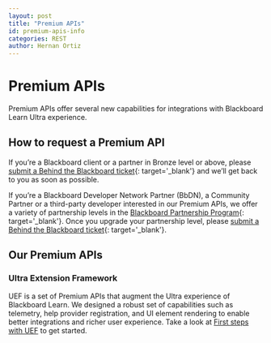 ```yaml
---
layout: post
title: "Premium APIs"
id: premium-apis-info
categories: REST
author: Hernan Ortiz
---
```


# Premium APIs

Premium APIs offer several new capabilities for integrations with 
Blackboard Learn Ultra experience.

## How to request a Premium API

If you’re a Blackboard client or a partner in Bronze level or above, 
please [submit a Behind the Blackboard ticket](https://blackboard.secure.force.com/){: target='\_blank'} 
and we’ll get back to you as soon as possible. 

If you’re a Blackboard Developer Network Partner (BbDN), a Community 
Partner or a third-party developer interested in our Premium APIs, 
we offer a variety of partnership levels in the 
[Blackboard Partnership Program](https://www.blackboard.com/partnerships/become-a-partner){: target='\_blank'}. 
Once you upgrade your partnership level, please [submit a Behind the Blackboard ticket](https://blackboard.secure.force.com/){: target='\_blank'}.

## Our Premium APIs

### Ultra Extension Framework

UEF is a set of Premium APIs that augment the Ultra experience of 
Blackboard Learn. We designed a robust set of capabilities such as 
telemetry, help provider registration, and UI element rendering to 
enable better integrations and richer user experience. 
Take a look at [First steps with UEF](https://docs.blackboard.com/learn/uef/getting-started) to get started.
